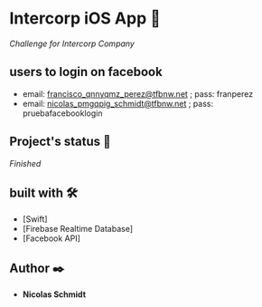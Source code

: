 # Intercorp iOS App 📲

_Challenge for Intercorp Company_

## users to login on facebook
* email: francisco_qnnyqmz_perez@tfbnw.net ; pass: franperez
* email: nicolas_pmgqpig_schmidt@tfbnw.net ; pass: pruebafacebooklogin

## Project's status 🚀

_Finished_

## built with 🛠️

* [Swift]
* [Firebase Realtime Database]
* [Facebook API]

## Author ✒️

* **Nicolas Schmidt** 
